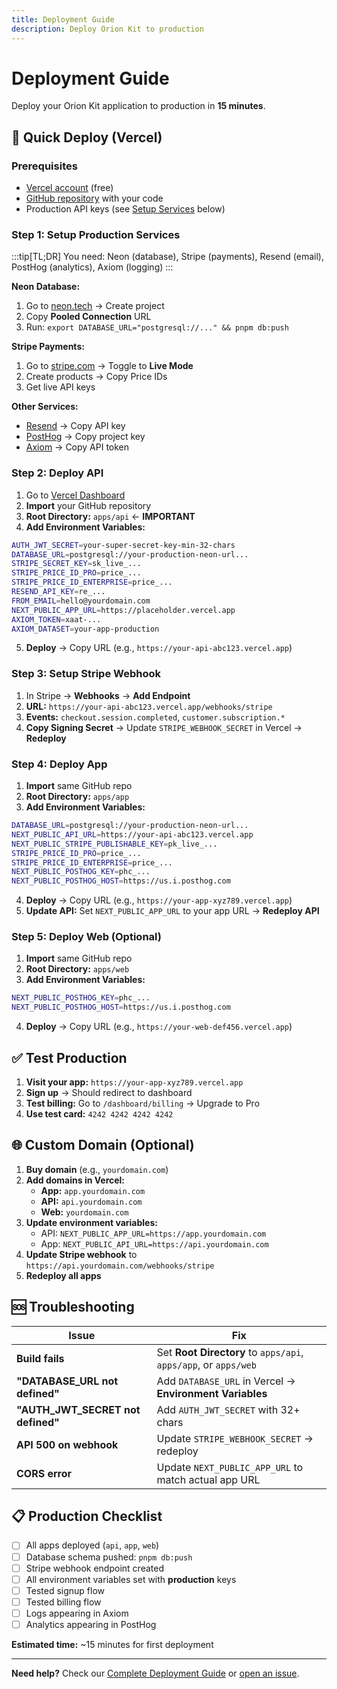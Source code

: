 ```yaml
---
title: Deployment Guide
description: Deploy Orion Kit to production
---
```


# Deployment Guide

Deploy your Orion Kit application to production in **15 minutes**.

## 🚀 **Quick Deploy (Vercel)**

### Prerequisites

- [Vercel account](https://vercel.com) (free)
- [GitHub repository](https://github.com) with your code
- Production API keys (see [Setup Services](#setup-services) below)

### Step 1: Setup Production Services

:::tip[TL;DR]
You need: Neon (database), Stripe (payments), Resend (email), PostHog (analytics), Axiom (logging)
:::

**Neon Database:**

1. Go to [neon.tech](https://neon.tech) → Create project
2. Copy **Pooled Connection** URL
3. Run: `export DATABASE_URL="postgresql://..." && pnpm db:push`

**Stripe Payments:**

1. Go to [stripe.com](https://stripe.com) → Toggle to **Live Mode**
2. Create products → Copy Price IDs
3. Get live API keys

**Other Services:**

- [Resend](https://resend.com) → Copy API key
- [PostHog](https://posthog.com) → Copy project key
- [Axiom](https://axiom.co) → Copy API token

### Step 2: Deploy API

1. Go to [Vercel Dashboard](https://vercel.com/dashboard)
2. **Import** your GitHub repository
3. **Root Directory:** `apps/api` ← **IMPORTANT**
4. **Add Environment Variables:**

```bash
AUTH_JWT_SECRET=your-super-secret-key-min-32-chars
DATABASE_URL=postgresql://your-production-neon-url...
STRIPE_SECRET_KEY=sk_live_...
STRIPE_PRICE_ID_PRO=price_...
STRIPE_PRICE_ID_ENTERPRISE=price_...
RESEND_API_KEY=re_...
FROM_EMAIL=hello@yourdomain.com
NEXT_PUBLIC_APP_URL=https://placeholder.vercel.app
AXIOM_TOKEN=xaat-...
AXIOM_DATASET=your-app-production
```

5. **Deploy** → Copy URL (e.g., `https://your-api-abc123.vercel.app`)

### Step 3: Setup Stripe Webhook

1. In Stripe → **Webhooks** → **Add Endpoint**
2. **URL:** `https://your-api-abc123.vercel.app/webhooks/stripe`
3. **Events:** `checkout.session.completed`, `customer.subscription.*`
4. **Copy Signing Secret** → Update `STRIPE_WEBHOOK_SECRET` in Vercel → **Redeploy**

### Step 4: Deploy App

1. **Import** same GitHub repo
2. **Root Directory:** `apps/app`
3. **Add Environment Variables:**

```bash
DATABASE_URL=postgresql://your-production-neon-url...
NEXT_PUBLIC_API_URL=https://your-api-abc123.vercel.app
NEXT_PUBLIC_STRIPE_PUBLISHABLE_KEY=pk_live_...
STRIPE_PRICE_ID_PRO=price_...
STRIPE_PRICE_ID_ENTERPRISE=price_...
NEXT_PUBLIC_POSTHOG_KEY=phc_...
NEXT_PUBLIC_POSTHOG_HOST=https://us.i.posthog.com
```

4. **Deploy** → Copy URL (e.g., `https://your-app-xyz789.vercel.app`)
5. **Update API:** Set `NEXT_PUBLIC_APP_URL` to your app URL → **Redeploy API**

### Step 5: Deploy Web (Optional)

1. **Import** same GitHub repo
2. **Root Directory:** `apps/web`
3. **Add Environment Variables:**

```bash
NEXT_PUBLIC_POSTHOG_KEY=phc_...
NEXT_PUBLIC_POSTHOG_HOST=https://us.i.posthog.com
```

4. **Deploy** → Copy URL (e.g., `https://your-web-def456.vercel.app`)

## ✅ **Test Production**

1. **Visit your app:** `https://your-app-xyz789.vercel.app`
2. **Sign up** → Should redirect to dashboard
3. **Test billing:** Go to `/dashboard/billing` → Upgrade to Pro
4. **Use test card:** `4242 4242 4242 4242`

## 🌐 **Custom Domain (Optional)**

1. **Buy domain** (e.g., `yourdomain.com`)
2. **Add domains in Vercel:**
   - **App:** `app.yourdomain.com`
   - **API:** `api.yourdomain.com`
   - **Web:** `yourdomain.com`
3. **Update environment variables:**
   - API: `NEXT_PUBLIC_APP_URL=https://app.yourdomain.com`
   - App: `NEXT_PUBLIC_API_URL=https://api.yourdomain.com`
4. **Update Stripe webhook** to `https://api.yourdomain.com/webhooks/stripe`
5. **Redeploy all apps**

## 🆘 **Troubleshooting**

| Issue                             | Fix                                                             |
| --------------------------------- | --------------------------------------------------------------- |
| **Build fails**                   | Set **Root Directory** to `apps/api`, `apps/app`, or `apps/web` |
| **"DATABASE_URL not defined"**    | Add `DATABASE_URL` in Vercel → **Environment Variables**        |
| **"AUTH_JWT_SECRET not defined"** | Add `AUTH_JWT_SECRET` with 32+ chars                            |
| **API 500 on webhook**            | Update `STRIPE_WEBHOOK_SECRET` → redeploy                       |
| **CORS error**                    | Update `NEXT_PUBLIC_APP_URL` to match actual app URL            |

## 📋 **Production Checklist**

- [ ] All apps deployed (`api`, `app`, `web`)
- [ ] Database schema pushed: `pnpm db:push`
- [ ] Stripe webhook endpoint created
- [ ] All environment variables set with **production** keys
- [ ] Tested signup flow
- [ ] Tested billing flow
- [ ] Logs appearing in Axiom
- [ ] Analytics appearing in PostHog

**Estimated time:** ~15 minutes for first deployment

---

**Need help?** Check our [Complete Deployment Guide](/guide/deployment) or [open an issue](https://github.com/orion-kit/orion/issues).
